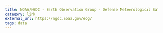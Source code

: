 ```yaml
---
title: NOAA/NGDC - Earth Observation Group - Defense Meteorological Satellite Progam, Boulder
category: link
external_url: https://ngdc.noaa.gov/eog/
tags: data
---
```

